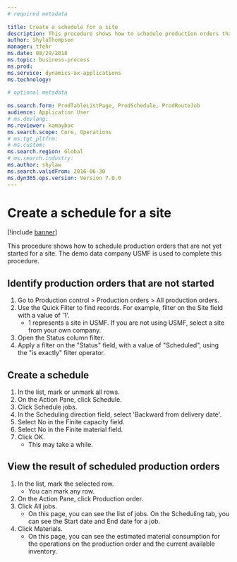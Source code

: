 ```yaml
--- 
# required metadata 
 
title: Create a schedule for a site
description: This procedure shows how to schedule production orders that are not yet started for a site. 
author: ShylaThompson
manager: tfehr 
ms.date: 08/29/2018
ms.topic: business-process 
ms.prod:  
ms.service: dynamics-ax-applications 
ms.technology:  
 
# optional metadata 
 
ms.search.form: ProdTableListPage, ProdSchedule, ProdRouteJob   
audience: Application User 
# ms.devlang:  
ms.reviewer: kamaybac
ms.search.scope: Core, Operations 
# ms.tgt_pltfrm:  
# ms.custom:  
ms.search.region: Global
# ms.search.industry: 
ms.author: shylaw
ms.search.validFrom: 2016-06-30 
ms.dyn365.ops.version: Version 7.0.0 
---
```

# Create a schedule for a site

[!include [banner](../../includes/banner.md)]

This procedure shows how to schedule production orders that are not yet started for a site.  The demo data company USMF is used to complete this procedure.


## Identify production orders that are not started
1. Go to Production control > Production orders > All production orders.
2. Use the Quick Filter to find records. For example, filter on the Site field with a value of '1'.
    * 1 represents a site in USMF. If you are not using USMF, select a site from your own company.  
3. Open the Status column filter.
4. Apply a filter on the "Status" field, with a value of "Scheduled", using the "is exactly" filter operator.

## Create a schedule
1. In the list, mark or unmark all rows.
2. On the Action Pane, click Schedule.
3. Click Schedule jobs.
4. In the Scheduling direction field, select 'Backward from delivery date'.
5. Select No in the Finite capacity field.
6. Select No in the Finite material field.
7. Click OK.
    * This may take a while.  

## View the result of scheduled production orders
1. In the list, mark the selected row.
    * You can mark any row.  
2. On the Action Pane, click Production order.
3. Click All jobs.
    * On this page, you can see the list of jobs. On the Scheduling tab, you can see the Start date and End date for a job.  
4. Click Materials.
    * On this page, you can see the estimated material consumption for the operations on the production order and the current available inventory.  

